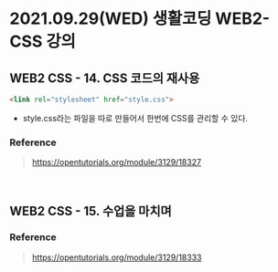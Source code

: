 # 2021.09.29(WED) 생활코딩 WEB2-CSS 강의

## WEB2 CSS - 14. CSS 코드의 재사용

```HTML
<link rel="stylesheet" href="style.css">
```
- style.css라는 파일을 따로 만들어서 한번에 CSS를 관리할 수 있다.

### Reference
> https://opentutorials.org/module/3129/18327

<br>

## WEB2 CSS - 15. 수업을 마치며

### Reference
> https://opentutorials.org/module/3129/18333